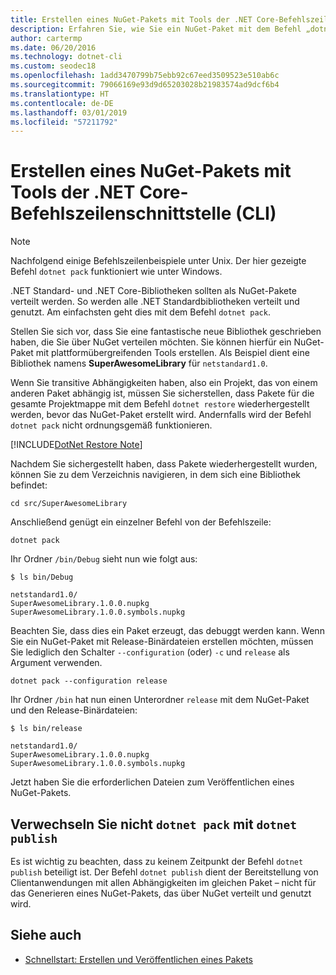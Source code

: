```yaml
---
title: Erstellen eines NuGet-Pakets mit Tools der .NET Core-Befehlszeilenschnittstelle (CLI)
description: Erfahren Sie, wie Sie ein NuGet-Paket mit dem Befehl „dotnet pack“ erstellen.
author: cartermp
ms.date: 06/20/2016
ms.technology: dotnet-cli
ms.custom: seodec18
ms.openlocfilehash: 1add3470799b75ebb92c67eed3509523e510ab6c
ms.sourcegitcommit: 79066169e93d9d65203028b21983574ad9dcf6b4
ms.translationtype: HT
ms.contentlocale: de-DE
ms.lasthandoff: 03/01/2019
ms.locfileid: "57211792"
---
```

# <a name="how-to-create-a-nuget-package-with-net-core-command-line-interface-cli-tools"></a>Erstellen eines NuGet-Pakets mit Tools der .NET Core-Befehlszeilenschnittstelle (CLI)

> [!NOTE]
> Nachfolgend einige Befehlszeilenbeispiele unter Unix. Der hier gezeigte Befehl `dotnet pack` funktioniert wie unter Windows.

.NET Standard- und .NET Core-Bibliotheken sollten als NuGet-Pakete verteilt werden. So werden alle .NET Standardbibliotheken verteilt und genutzt. Am einfachsten geht dies mit dem Befehl `dotnet pack`.

Stellen Sie sich vor, dass Sie eine fantastische neue Bibliothek geschrieben haben, die Sie über NuGet verteilen möchten. Sie können hierfür ein NuGet-Paket mit plattformübergreifenden Tools erstellen. Als Beispiel dient eine Bibliothek namens **SuperAwesomeLibrary** für `netstandard1.0`.

Wenn Sie transitive Abhängigkeiten haben, also ein Projekt, das von einem anderen Paket abhängig ist, müssen Sie sicherstellen, dass Pakete für die gesamte Projektmappe mit dem Befehl `dotnet restore` wiederhergestellt werden, bevor das NuGet-Paket erstellt wird. Andernfalls wird der Befehl `dotnet pack` nicht ordnungsgemäß funktionieren.

[!INCLUDE[DotNet Restore Note](~/includes/dotnet-restore-note.md)]

Nachdem Sie sichergestellt haben, dass Pakete wiederhergestellt wurden, können Sie zu dem Verzeichnis navigieren, in dem sich eine Bibliothek befindet:

```console
cd src/SuperAwesomeLibrary
```

Anschließend genügt ein einzelner Befehl von der Befehlszeile:

```console
dotnet pack
```

Ihr Ordner `/bin/Debug` sieht nun wie folgt aus:

```console
$ ls bin/Debug

netstandard1.0/
SuperAwesomeLibrary.1.0.0.nupkg
SuperAwesomeLibrary.1.0.0.symbols.nupkg
```

Beachten Sie, dass dies ein Paket erzeugt, das debuggt werden kann. Wenn Sie ein NuGet-Paket mit Release-Binärdateien erstellen möchten, müssen Sie lediglich den Schalter `--configuration` (oder) `-c` und `release` als Argument verwenden.

```console
dotnet pack --configuration release
```

Ihr Ordner `/bin` hat nun einen Unterordner `release` mit dem NuGet-Paket und den Release-Binärdateien:

```console
$ ls bin/release

netstandard1.0/
SuperAwesomeLibrary.1.0.0.nupkg
SuperAwesomeLibrary.1.0.0.symbols.nupkg
```

Jetzt haben Sie die erforderlichen Dateien zum Veröffentlichen eines NuGet-Pakets.

## <a name="dont-confuse-dotnet-pack-with-dotnet-publish"></a>Verwechseln Sie nicht `dotnet pack` mit `dotnet publish`

Es ist wichtig zu beachten, dass zu keinem Zeitpunkt der Befehl `dotnet publish` beteiligt ist. Der Befehl `dotnet publish` dient der Bereitstellung von Clientanwendungen mit allen Abhängigkeiten im gleichen Paket – nicht für das Generieren eines NuGet-Pakets, das über NuGet verteilt und genutzt wird.

## <a name="see-also"></a>Siehe auch

- [Schnellstart: Erstellen und Veröffentlichen eines Pakets](/nuget/quickstart/create-and-publish-a-package-using-the-dotnet-cli)